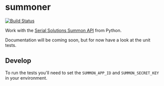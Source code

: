 summoner
========

[![Build Status](https://secure.travis-ci.org/edsu/summoner.png)](http://travis-ci.org/edsu/summoner)

Work with the [Serial Solutions Summon API](http://api.summon.serialssolutions.com/) from Python.

Documentation will be coming soon, but for now have a look at the unit tests.

Develop
-------

To run the tests you'll need to set the `SUMMON_APP_ID` and `SUMMON_SECRET_KEY`
in your environment.
